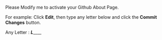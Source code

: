 Please Modify me to activate your Github About Page.

For example: Click **Edit**, then type any letter below and click the **Commit Changes** button.

Any Letter : ___L_______
